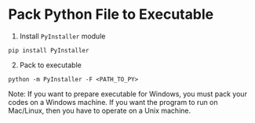 # Pack Python File to Executable

1. Install `PyInstaller` module

```
pip install PyInstaller
```

2. Pack to executable
```
python -m PyInstaller -F <PATH_TO_PY>
```

Note: If you want to prepare executable for Windows, you must pack your codes on a Windows machine. If you want the program to run on Mac/Linux, then you have to operate on a Unix machine.
